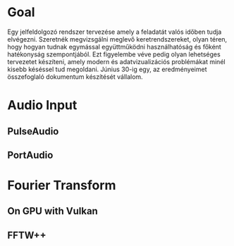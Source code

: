 # Goal
Egy jelfeldolgozó rendszer tervezése amely a feladatát valós időben tudja elvégezni. 
Szeretnék megvizsgálni meglevő keretrendszereket, olyan téren, hogy hogyan tudnak egymással együttműködni használhatóság és főként hatékonyság szempontjából. Ezt figyelembe véve pedig olyan lehetséges tervezetet készíteni, amely modern és adatvizualizációs problémákat minél kisebb késéssel tud megoldani. 
Június 30-ig egy, az eredményeimet összefoglaló dokumentum készítését vállalom.

# Audio Input
## PulseAudio
## PortAudio

# Fourier Transform
## On GPU with Vulkan
## FFTW++
